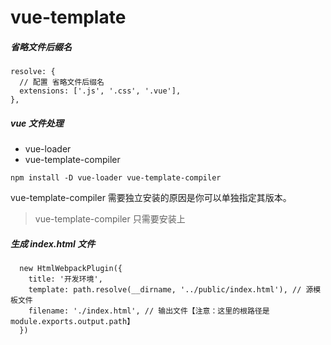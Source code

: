# vue-template


##### 省略文件后缀名
```
resolve: {
  // 配置 省略文件后缀名
  extensions: ['.js', '.css', '.vue'],  
},
```

##### vue 文件处理

- vue-loader
- vue-template-compiler

```
npm install -D vue-loader vue-template-compiler
```

vue-template-compiler 需要独立安装的原因是你可以单独指定其版本。

> vue-template-compiler 只需要安装上

##### 生成 index.html 文件

```
  new HtmlWebpackPlugin({
    title: '开发环境',
    template: path.resolve(__dirname, '../public/index.html'), // 源模板文件
    filename: './index.html', // 输出文件【注意：这里的根路径是module.exports.output.path】
  })
```